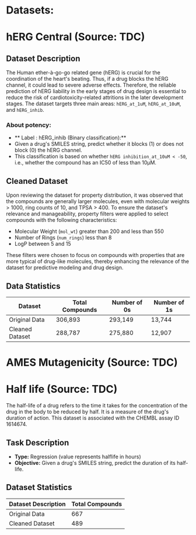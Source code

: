 # Datasets:

# hERG Central (Source: TDC)

## Dataset Description
The Human ether-à-go-go related gene (hERG) is crucial for the coordination of the heart's beating. 
Thus, if a drug blocks the hERG channel, it could lead to severe adverse effects. 
Therefore, the reliable prediction of hERG liability in the early stages of drug design is essential to reduce the risk of cardiotoxicity-related attritions in the later development stages. 
The dataset targets three main areas: `hERG_at_1uM`, `hERG_at_10uM`, and `hERG_inhib`.

### About potency:

- ** Label : hERG_inhib (Binary classification):**
- Given a drug's SMILES string, predict whether it blocks (1) or does not block (0) the hERG channel.
- This classification is based on whether `hERG inhibition_at_10uM < -50`, i.e., whether the compound has an IC50 of less than 10µM.

## Cleaned Dataset
Upon reviewing the dataset for property distribution, it was observed that the compounds are generally larger molecules, even with molecular weights > 1000, ring counts of 10, and TPSA > 400. To ensure the dataset's relevance and manageability, property filters were applied to select compounds with the following characteristics:
- Molecular Weight (`mol_wt`) greater than 200 and less than 550
- Number of Rings (`num_rings`) less than 8
- LogP between 5 and 15

These filters were chosen to focus on compounds with properties that are more typical of drug-like molecules, thereby enhancing the relevance of the dataset for predictive modeling and drug design.

## Data Statistics
| Dataset             | Total Compounds | Number of 0s | Number of 1s |
|---------------------|-----------------|--------------|--------------|
| Original Data       | 306,893         | 293,149      | 13,744       |
| Cleaned Dataset     | 288,787         | 275,880      | 12,907       |


# AMES Mutagenicity (Source: TDC)


# Half life (Source: TDC)
The half-life of a drug refers to the time it takes for the concentration of the drug in the body to be reduced by half. 
It is a measure of the drug's duration of action. This dataset is associated with the CHEMBL assay ID 1614674.

## Task Description

- **Type:** Regression (value represents halflife in hours) 
- **Objective:** Given a drug's SMILES string, predict the duration of its half-life.

## Dataset Statistics

| Dataset Description | Total Compounds |
|---------------------|-----------------|
| Original Data       | 667             |
| Cleaned Dataset     | 489             |


